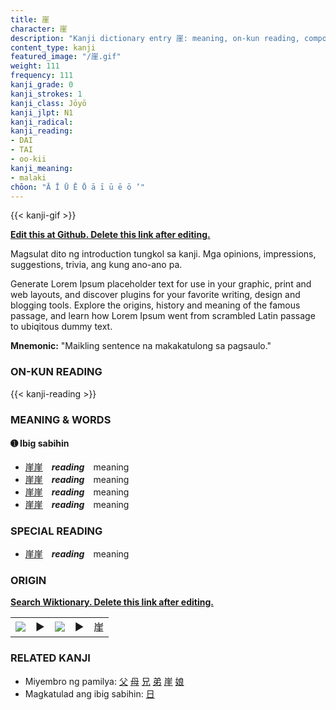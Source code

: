 ```yaml
---
title: 崖
character: 崖
description: "Kanji dictionary entry 崖: meaning, on-kun reading, compounds, origin, related kanji"
content_type: kanji
featured_image: "/崖.gif"
weight: 111
frequency: 111
kanji_grade: 0
kanji_strokes: 1
kanji_class: Jōyō
kanji_jlpt: N1
kanji_radical: 
kanji_reading: 
- DAI
- TAI
- oo-kii
kanji_meaning:
- malaki
chōon: "Ā Ī Ū Ē Ō ā ī ū ē ō ’"
---
```

[//]: # (Don't edit the line below. Kanji animated GIF code is automatically generated.)
{{< kanji-gif >}}

[//]: # (Edit below this line.)

**[Edit this at Github. Delete this link after editing.](https://github.com/tim0g/tim/tree/main/content/kanji/崖/index.md)**

Magsulat dito ng introduction tungkol sa kanji. Mga opinions, impressions, suggestions, trivia, ang kung ano-ano pa.

Generate Lorem Ipsum placeholder text for use in your graphic, print and web layouts, and discover plugins for your favorite writing, design and blogging tools. Explore the origins, history and meaning of the famous passage, and learn how Lorem Ipsum went from scrambled Latin passage to ubiqitous dummy text.
 
**Mnemonic:** "Maikling sentence na makakatulong sa pagsaulo."

### ON-KUN READING

[//]: # (Don't edit the line below. ON-KUN READING code is automatically generated.)
{{< kanji-reading >}}

### MEANING & WORDS

#### ➊ **Ibig sabihin**
  - [崖](../崖)[崖](../崖)　***reading***　meaning
  - [崖](../崖)[崖](../崖)　***reading***　meaning
  - [崖](../崖)[崖](../崖)　***reading***　meaning
  - [崖](../崖)[崖](../崖)　***reading***　meaning

### SPECIAL READING
  - [崖](../崖)[崖](../崖)　***reading***　meaning

### ORIGIN

**[Search Wiktionary. Delete this link after editing.](https://wiktionary.org/wiki/崖)**
<table class="kanji-table"><tr><td>
<img src="60px-崖-bronze.svg.png">
</td><td>▶</td><td>
<img src="60px-崖-oracle.svg.png">
</td><td>▶</td>
<td class="kanji-origin">崖</td>
</tr></table>

### RELATED KANJI
- Miyembro ng pamilya: [父](../父) [母](../母) [兄](../兄) [弟](../弟) [崖](../崖) [娘](../娘)
- Magkatulad ang ibig sabihin: [日](../日)
